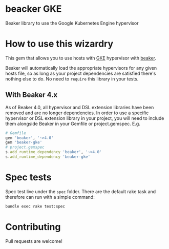 # beacker GKE
Beaker library to use the Google Kubernetes Engine hypervisor

# How to use this wizardry

This gem that allows you to use hosts with [GKE](gke.md) hypervisor with [beaker](https://github.com/puppetlabs/beaker). 

Beaker will automatically load the appropriate hypervisors for any given hosts file, so as long as your project dependencies are satisfied there's nothing else to do. No need to `require` this library in your tests.

## With Beaker 4.x

As of Beaker 4.0, all hypervisor and DSL extension libraries have been removed and are no longer dependencies. In order to use a specific hypervisor or DSL extension library in your project, you will need to include them alongside Beaker in your Gemfile or project.gemspec. E.g.

~~~ruby
# Gemfile
gem 'beaker', '~>4.0'
gem 'beaker-gke'
# project.gemspec
s.add_runtime_dependency 'beaker', '~>4.0'
s.add_runtime_dependency 'beaker-gke'
~~~

# Spec tests

Spec test live under the `spec` folder. There are the default rake task and therefore can run with a simple command:
```bash
bundle exec rake test:spec
```

# Contributing

Pull requests are welcome!
